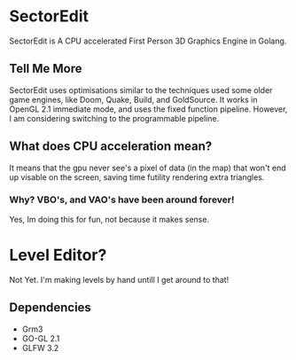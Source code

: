 # SectorEdit
SectorEdit is A CPU accelerated First Person 3D Graphics Engine in Golang.
## Tell Me More
SectorEdit uses optimisations similar to the techniques used some older game engines, like Doom, Quake, Build, and GoldSource. It works in OpenGL 2.1 immediate mode, and uses the fixed function pipeline. However, I am considering switching to the programmable pipeline.

## What does CPU acceleration mean?
It means that the gpu never see's a pixel of data (in the map) that won't end up visable on the screen, saving time futility rendering extra triangles.

### Why? VBO's, and VAO's have been around forever!
Yes, Im doing this for fun, not because it makes sense.

# Level Editor?
Not Yet. I'm making levels by hand untill I get around to that!

## Dependencies
* Grm3
* GO-GL 2.1
* GLFW 3.2
